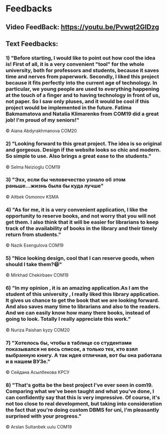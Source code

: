 #  Feedbacks

## Video FeedBack: https://youtu.be/Pvwqt2GIDzg

## Text Feedbacks:

### 1) "Before starting, I would like to point out how cool the idea is! First of all, it is a very convenient "tool" for the whole university, both for professors and students, because it saves time and nerves from paperwork. Secondly, I liked this project because it fits perfectly into the current age of technology. In particular, we young people are used to everything happening at the touch of a finger and to having technology in front of us, not paper. So I saw only pluses, and it would be cool if this project would be implemented in the future. Fatima Bakmamatova and Natalia Klimarenko from COM19 did a great job!  I'm proud of my seniors!"
© Aiana Abdyrakhmanova COM20

### 2) "Looking forward to this great project. The idea is so original and gorgeous. Design if the website looks so chic and modern. So simple to use. Also brings a great ease to the students."
© Selma Neizioglu COM19

### 3) "Эхх, если бы человечество узнало об этом раньше...жизнь была бы куда лучше"
© Aitbek Osmonov KSMA

### 4) "As for me, it is a very convenient application, I like the opportunity to reserve books, and not worry that you will not get them. I also think that it will be easier for librarians to keep track of the availability of books in the library and their timely return from students."
© Nazik Esengulova COM19

### 5) "Nice looking design, cool that I can reserve goods, when should I take them?😆"
© Mirkhad Chekirbaev COM19

### 6) "In my opinion , it is an amazing application.As I am the student of this university , I really liked this library application. It gives us chance to get the book that we are looking forward. And also saves many time to librarians and also to the readers. And we can easily know how many there books, instead of going to look. Totally I really appreciate this work."
© Nuriza Paishan kyzy COM20

### 7) "Хотелось бы, чтобы в таблице со студентами показывался не весь список, а только тех, кто взял выбранную книгу. А так идея отличная, вот бы она работала и в нашем ВУЗе."
© Сейдана Асылбекова КРСУ

### 8) "That's gotta be the best project I've ever seen in com19. Comparing what we've been taught and what you've done, I can confidently say that this is very impressive. Of course, it's not too close to real development, but taking into consideration the fact that you're doing custom DBMS for uni, I'm pleasantly surprised with your progress."
© Arslan Sultanbek uulu COM19

